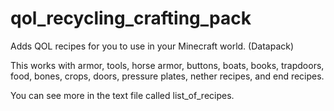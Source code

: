# qol_recycling_crafting_pack
Adds QOL recipes for you to use in your Minecraft world. (Datapack)

This works with armor, tools, horse armor, buttons, boats, books, trapdoors, food, bones, crops, doors, pressure plates, nether recipes, and end recipes.

You can see more in the text file called list_of_recipes.